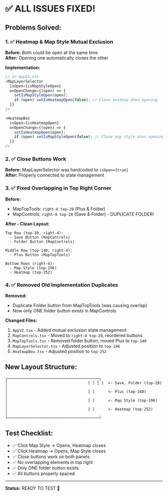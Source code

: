 # ✅ ALL ISSUES FIXED!

## Problems Solved:

### 1. ✅ Heatmap & Map Style Mutual Exclusion
**Before:** Both could be open at the same time  
**After:** Opening one automatically closes the other

**Implementation:**
```typescript
// In AppV2.tsx
<MapLayerSelector
  isOpen={isMapStyleOpen}
  onOpenChange={(open) => {
    setIsMapStyleOpen(open);
    if (open) setIsHeatmapOpen(false); // Close heatmap when opening
  }}
/>

<HeatmapBox
  isOpen={isHeatmapOpen}
  onOpenChange={(open) => {
    setIsHeatmapOpen(open);
    if (open) setIsMapStyleOpen(false); // Close map style when opening
  }}
/>
```

### 2. ✅ Close Buttons Work
**Before:** MapLayerSelector was hardcoded to `isOpen={true}`  
**After:** Properly connected to state management

### 3. ✅ Fixed Overlapping in Top Right Corner
**Before:**
- MapTopTools: `right-4 top-20` (Plus & Folder)
- MapControls: `right-8 top-20` (Save & Folder) - DUPLICATE FOLDER!

**After - Clean Layout:**
```
Top Row (top-20, right-4):
  - Save Button (MapControls)
  - Folder Button (MapControls)

Middle Row (top-140, right-4):
  - Plus Button (MapTopTools)

Bottom Rows (right-4):
  - Map Style (top-196)
  - Heatmap (top-252)
```

### 4. ✅ Removed Old Implementation Duplicates
**Removed:**
- Duplicate Folder button from MapTopTools (was causing overlap)
- Now only ONE folder button exists in MapControls

**Changed Files:**
1. `AppV2.tsx` - Added mutual exclusion state management
2. `MapControls.tsx` - Moved to `right-4 top-20`, reordered buttons
3. `MapTopTools.tsx` - Removed folder button, moved Plus to `top-140`
4. `MapLayerSelector.tsx` - Adjusted position to `top-196`
5. `HeatmapBox.tsx` - Adjusted position to `top-252`

## New Layout Structure:

```
┌─────────────────────────────────────────┐
│                                    [ ] [ ]  <- Save, Folder (top-20)
│                                         
│                                    [ ]      <- Plus (top-140)
│                                         
│                                    [ ]      <- Map Style (top-196)
│                                         
│                                    [ ]      <- Heatmap (top-252)
│                                         
└─────────────────────────────────────────┘
```

## Test Checklist:

- ✅ Click Map Style → Opens, Heatmap closes
- ✅ Click Heatmap → Opens, Map Style closes
- ✅ Close buttons work on both panels
- ✅ No overlapping elements in top right
- ✅ Only ONE folder button exists
- ✅ All buttons properly spaced

---

**Status:** READY TO TEST 🚀

